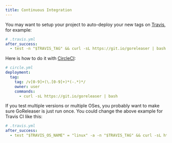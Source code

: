```yaml
---
title: Continuous Integration
---
```


You may want to setup your project to auto-deploy your new tags on
[Travis](https://travis-ci.org), for example:

```yaml
# .travis.yml
after_success:
  - test -n "$TRAVIS_TAG" && curl -sL https://git.io/goreleaser | bash
```

Here is how to do it with [CircleCI](https://circleci.com):

```yml
# circle.yml
deployment:
  tag:
    tag: /v[0-9]+(\.[0-9]+)*(-.*)*/
    owner: user
    commands:
      - curl -sL https://git.io/goreleaser | bash
```

If you test multiple versions or multiple OSes, you probably want to
make sure GoReleaser is just run once.
You could change the above example for Travis CI like this:

```yaml
# .travis.yml
after_success:
  - test "$TRAVIS_OS_NAME" = "linux" -a -n "$TRAVIS_TAG" && curl -sL https://git.io/goreleaser | bash
```
